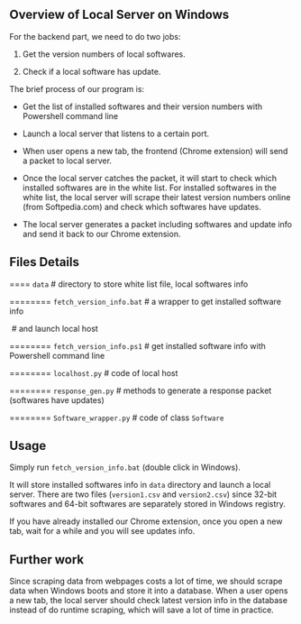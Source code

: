 ## Overview of Local Server on Windows 

For the backend part, we need to do two jobs:

1. Get the version numbers of local softwares.

2. Check if a local software has update.

The brief process of our program is:

- Get the list of installed softwares and their version numbers with Powershell command line

- Launch a local server that listens to a certain port.

- When user opens a new tab, the frontend (Chrome extension) will send a packet to local server.

- Once the local server catches the packet, it will start to check which installed softwares are in the white list. For installed softwares in the white list, the local server will scrape their latest version numbers online (from Softpedia.com) and check which softwares have updates.

- The local server generates a packet including softwares and update info and send it back to our Chrome extension.

## Files Details  

==== `data`    # directory to store white list file, local softwares info

======== `fetch_version_info.bat` # a wrapper to get installed software info

​							   \# and launch local host

======== `fetch_version_info.ps1` # get installed software info with Powershell command line

======== `localhost.py` # code of local host

======== `response_gen.py` # methods to generate a response packet (softwares have updates)

======== `Software_wrapper.py` # code of class `Software`

## Usage 

Simply run `fetch_version_info.bat` (double click in Windows). 

It will store installed softwares info in `data` directory and launch a local server. There are two files (`version1.csv` and `version2.csv`) since 32-bit softwares and 64-bit softwares are separately stored in Windows registry. 

If you have already installed our Chrome extension, once you open a new tab, wait for a while and you will see updates info. 

## Further work

Since scraping data from webpages costs a lot of time, we should scrape data when Windows boots and store it into a database. When a user opens a new tab, the local server should check latest version info in the database instead of do runtime scraping, which will save a lot of time in practice. 